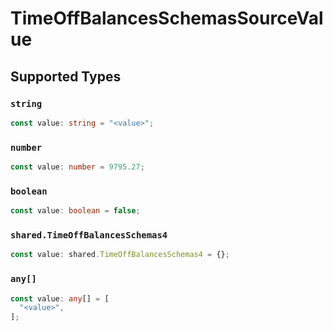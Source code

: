# TimeOffBalancesSchemasSourceValue


## Supported Types

### `string`

```typescript
const value: string = "<value>";
```

### `number`

```typescript
const value: number = 9795.27;
```

### `boolean`

```typescript
const value: boolean = false;
```

### `shared.TimeOffBalancesSchemas4`

```typescript
const value: shared.TimeOffBalancesSchemas4 = {};
```

### `any[]`

```typescript
const value: any[] = [
  "<value>",
];
```

